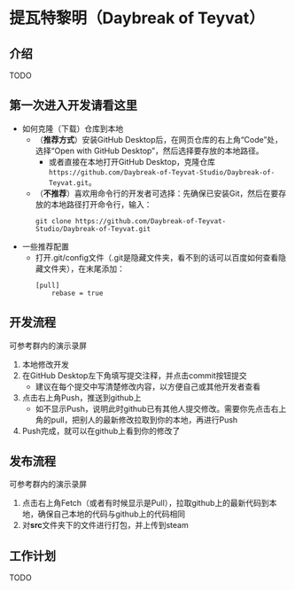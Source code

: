 # 提瓦特黎明（Daybreak of Teyvat）

## 介绍
TODO

## 第一次进入开发请看这里
- 如何克隆（下载）仓库到本地
  - （**推荐方式**）安装GitHub Desktop后，在网页仓库的右上角“Code”处，选择“Open with GitHub Desktop”，然后选择要存放的本地路径。
    - 或者直接在本地打开GitHub Desktop，克隆仓库`https://github.com/Daybreak-of-Teyvat-Studio/Daybreak-of-Teyvat.git`。
  - （**不推荐**）喜欢用命令行的开发者可选择：先确保已安装Git，然后在要存放的本地路径打开命令行，输入：
    ```shell
    git clone https://github.com/Daybreak-of-Teyvat-Studio/Daybreak-of-Teyvat.git
    ```
- 一些推荐配置
  - 打开.git/config文件（.git是隐藏文件夹，看不到的话可以百度如何查看隐藏文件夹），在末尾添加：
    ```
    [pull]
        rebase = true
    ```
## 开发流程
可参考群内的演示录屏
1. 本地修改开发
2. 在GitHub Desktop左下角填写提交注释，并点击commit按钮提交
    - 建议在每个提交中写清楚修改内容，以方便自己或其他开发者查看
3. 点击右上角Push，推送到github上
    - 如不显示Push，说明此时github已有其他人提交修改。需要你先点击右上角的pull，把别人的最新修改拉取到你的本地，再进行Push
4. Push完成，就可以在github上看到你的修改了

## 发布流程
可参考群内的演示录屏
1. 点击右上角Fetch（或者有时候显示是Pull），拉取github上的最新代码到本地，确保自己本地的代码与github上的代码相同
2. 对**src**文件夹下的文件进行打包，并上传到steam

## 工作计划
TODO
